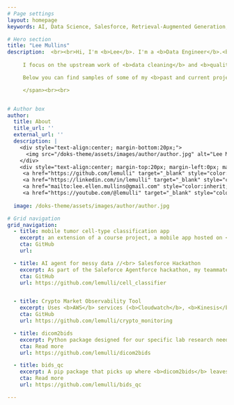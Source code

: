 ```yaml
---
# Page settings
layout: homepage
keywords: AI, Data Science, Salesforce, Retrieval-Augmented Generation, Ethical AI, Portfolio, LE Mullins

# Hero section
title: "Lee Mullins"
description:  <br><br>Hi, I'm <b>Lee</b>. I'm a <b>Data Engineer</b>.<br><br>
    
     I focus on the upstream work of <b>data cleaning</b> and <b>quality assurance</b> - building <b><u>reliable data foundations</u></b> that teams can actually trust and use. <br><br>

     Below you can find samples of some of my <b>past and current projects</b>:<br> <br>

     </span><br><br>


# Author box
author:
  title: About
  title_url: ''
  external_url: ''
  description: |
    <div style="text-align:center; margin-bottom:20px;">
      <img src="/doks-theme/assets/images/author/author.jpg" alt="Lee Mullins" style="width:280px; height:280px; border-radius:50%; margin:0 auto; display:block;">
    </div>
    <div style="text-align:center; margin-top:20px; margin-left:0px; margin-bottom:2em;">Hi, I'm <a href="/about"><b>Lee</b></a>! //  <span style="font-size:1.5em;margin-left:0em;vertical-align:middle;display:inline-block;">
     <a href="https://github.com/lemulli" target="_blank" style="color:inherit;text-decoration:none !important;border:none;vertical-align:middle;"><i class="icon icon--github"></i></a>
     <a href="https://linkedin.com/in/lemulli" target="_blank" style="color:inherit;text-decoration:none !important;border:none;vertical-align:middle;"><i class="icon icon--linkedin"></i></a>
     <a href="mailto:lee.ellen.mullins@gmail.com" style="color:inherit;text-decoration:none !important;border:none;vertical-align:middle;"><i class="icon icon--email"></i></a>
     <a href="https://youtube.com/@lemulli" target="_blank" style="color:inherit;text-decoration:none !important;border:none;vertical-align:middle;"><i class="icon icon--youtube"></i></a><br></div>
    
  image: /doks-theme/assets/images/author/author.jpg

# Grid navigation
grid_navigation:
  - title: mobile tumor cell-type classification app
    excerpt: an extension of a course project, a mobile app hosted on <b>AWS</b> that allows clinicians to run inference on our tumor cell type binary classification model.
    cta: GitHub
    url: 

  - title: AI agent for messy data //<br> Salesforce Hackathon
    excerpt: As part of the Saleforce Agentforce hackathon, my teammate and I are creating a <b>CRM</b> agent that handles data validation and standardization in a easy-to-use chat environment.
    cta: GitHub
    url: https://github.com/lemulli/cell_classifier


  - title: Crypto Market Observability Tool
    excerpt: Uses <b>AWS</b> services (<b>Cloudwatch</b>, <b>Kinesis</b>) to enable real-time monitoring of digital currency markets. Including latency, anomoly detection, 
    cta: GitHub
    url: https://github.com/lemulli/crypto_monitoring

  - title: dicom2bids
    excerpt: Python package designed for our specific lab research needs-> <b>converts</b> raw imaging files, <b>formats</b> them into BIDS, and <b>processes</b> them for upload to NIH/NDA. Special focus on <b>QC report generation for metadata</b> and <b>anomoly detection</b>.
    cta: Read more
    url: https://github.com/lemulli/dicom2bids

  - title: bids_qc
    excerpt: A pip package that picks up where <b>dicom2bids</b> leaves off. <b>Generates reports</b> and enables <b>smooth, efficient annotation</b> of image quality on a <b>Flask server</b>. End-to-end pipeline that prepares messy data for advanced ML model creation.
    cta: Read more
    url: https://github.com/lemulli/bids_qc

---
```


